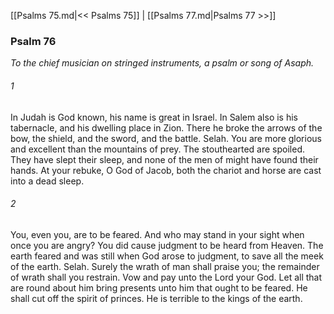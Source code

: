 [[Psalms 75.md|<< Psalms 75]]  |  [[Psalms 77.md|Psalms 77 >>]]

### Psalm 76

*To the chief musician on stringed instruments, a psalm or song of Asaph.*

###### 1
In Judah is God known, his name is great in Israel. In Salem also is his tabernacle, and his dwelling place in Zion. There he broke the arrows of the bow, the shield, and the sword, and the battle. Selah. You are more glorious and excellent than the mountains of prey. The stouthearted are spoiled. They have slept their sleep, and none of the men of might have found their hands. At your rebuke, O God of Jacob, both the chariot and horse are cast into a dead sleep.

###### 2
You, even you, are to be feared. And who may stand in your sight when once you are angry? You did cause judgment to be heard from Heaven. The earth feared and was still when God arose to judgment, to save all the meek of the earth. Selah. Surely the wrath of man shall praise you; the remainder of wrath shall you restrain. Vow and pay unto the Lord your God. Let all that are round about him bring presents unto him that ought to be feared. He shall cut off the spirit of princes. He is terrible to the kings of the earth.